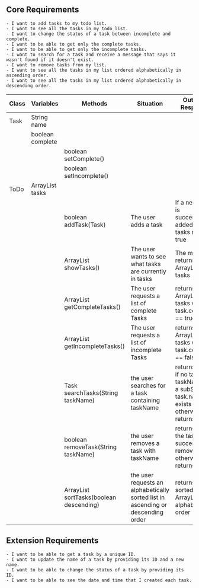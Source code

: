 ## Core Requirements
```
- I want to add tasks to my todo list.
- I want to see all the tasks in my todo list.
- I want to change the status of a task between incomplete and complete.
- I want to be able to get only the complete tasks.
- I want to be able to get only the incomplete tasks.
- I want to search for a task and receive a message that says it wasn't found if it doesn't exist.
- I want to remove tasks from my list.
- I want to see all the tasks in my list ordered alphabetically in ascending order.
- I want to see all the tasks in my list ordered alphabetically in descending order.
```

| Class | Variables             | Methods                                       | Situation                                                                        | Output / Response                                                                                |
|-------|-----------------------|-----------------------------------------------|----------------------------------------------------------------------------------|--------------------------------------------------------------------------------------------------|
| Task  | String name           |                                               |                                                                                  |                                                                                                  |
|       | boolean complete      |                                               |                                                                                  |                                                                                                  |
|       |                       | boolean setComplete()                         |                                                                                  |                                                                                                  |
|       |                       | boolean setIncomplete()                       |                                                                                  |                                                                                                  |
| ToDo  | ArrayList<Task> tasks |                                               |                                                                                  |                                                                                                  |
|       |                       | boolean addTask(Task)                         | The user adds a task                                                             | If a new task is successfully added to tasks return true                                         |
|       |                       | ArrayList<Task> showTasks()                   | The user wants to see what tasks are currently in tasks                          | The method returns an ArrayList of tasks                                                         |
|       |                       | ArrayList<Task> getCompleteTasks()            | The user requests a list of complete Tasks                                       | returns an ArrayList of tasks where task.complete == true                                        |
|       |                       | ArrayList<Task> getIncompleteTasks()          | The user requests a list of incomplete Tasks                                     | returns an ArrayList of tasks where task.complete == false                                       |
|       |                       | Task searchTasks(String taskName)             | the user searches for a task containing taskName                                 | returns false if no task with taskName as a subString of task.name exists otherwise returns true |
|       |                       | boolean removeTask(String taskName)           | the user removes a task with taskName                                            | returns true if the task was successfully removed otherwise returns false                        |
|       |                       | ArrayList<Task> sortTasks(boolean descending) | the user requests an alphabetically sorted list in ascending or descending order | returns a sorted ArrayList in alphabetical order                                                 |

## Extension Requirements

```
- I want to be able to get a task by a unique ID.
- I want to update the name of a task by providing its ID and a new name.
- I want to be able to change the status of a task by providing its ID.
- I want to be able to see the date and time that I created each task.
```